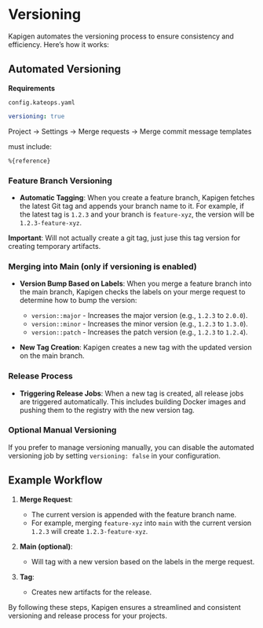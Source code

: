 
# Versioning

Kapigen automates the versioning process to ensure consistency and efficiency. Here’s how it works:
## Automated Versioning
**Requirements**

`config.kateops.yaml`
```yaml
versioning: true
```

Project -> Settings -> Merge requests -> Merge commit message templates

must include:
```text
%{reference}
```

### Feature Branch Versioning

- **Automatic Tagging**: When you create a feature branch, Kapigen fetches the latest Git tag and appends your branch name to it. For example, if the latest tag is `1.2.3` and your branch is `feature-xyz`, the version will be `1.2.3-feature-xyz`. 

**Important**: Will not actually create a git tag, just juse this tag version for creating temporary artifacts.

### Merging into Main (only if versioning is enabled)

- **Version Bump Based on Labels**: When you merge a feature branch into the main branch, Kapigen checks the labels on your merge request to determine how to bump the version:
    - `version::major` - Increases the major version (e.g., `1.2.3` to `2.0.0`).
    - `version::minor` - Increases the minor version (e.g., `1.2.3` to `1.3.0`).
    - `version::patch` - Increases the patch version (e.g., `1.2.3` to `1.2.4`).

- **New Tag Creation**: Kapigen creates a new tag with the updated version on the main branch.

### Release Process

- **Triggering Release Jobs**: When a new tag is created, all release jobs are triggered automatically. This includes building Docker images and pushing them to the registry with the new version tag.

### Optional Manual Versioning

If you prefer to manage versioning manually, you can disable the automated versioning job by setting `versioning: false` in your configuration.

## Example Workflow

1. **Merge Request**:
    - The current version is appended with the feature branch name.
    - For example, merging `feature-xyz` into `main` with the current version `1.2.3` will create `1.2.3-feature-xyz`.

2. **Main (optional)**:
    - Will tag with a new version based on the labels in the merge request.

3. **Tag**:
    - Creates new artifacts for the release.

By following these steps, Kapigen ensures a streamlined and consistent versioning and release process for your projects.
